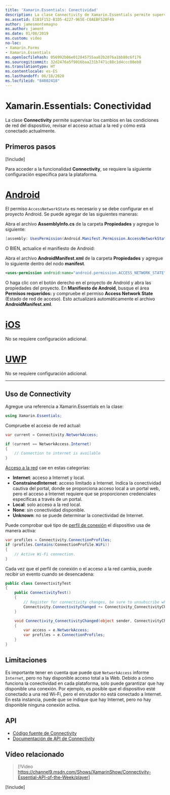 ```yaml
---
title: 'Xamarin.Essentials: Conectividad'
description: La clase Connectivity de Xamarin.Essentials permite supervisar los cambios en las condiciones de red del dispositivo, comprobar el acceso actual a la red y cómo está conectado actualmente.
ms.assetid: E1B1F152-B1D5-4227-965E-C0AEBF528F49
author: jamesmontemagno
ms.author: jamont
ms.date: 01/08/2019
ms.custom: video
no-loc:
- Xamarin.Forms
- Xamarin.Essentials
ms.openlocfilehash: 056992b06e012845755aa02b2076a1bb80c6f176
ms.sourcegitcommit: 32d2476a5f9016baa231b7471c88c1d4ccc08eb8
ms.translationtype: HT
ms.contentlocale: es-ES
ms.lasthandoff: 06/18/2020
ms.locfileid: "84802418"
---
```

# <a name="xamarinessentials-connectivity"></a>Xamarin.Essentials: Conectividad

La clase **Connectivity** permite supervisar los cambios en las condiciones de red del dispositivo, revisar el acceso actual a la red y cómo está conectado actualmente.

## <a name="get-started"></a>Primeros pasos

[!include[](~/essentials/includes/get-started.md)]

Para acceder a la funcionalidad **Connectivity**, se requiere la siguiente configuración específica para la plataforma.

# <a name="android"></a>[Android](#tab/android)

El permiso `AccessNetworkState` es necesario y se debe configurar en el proyecto Android. Se puede agregar de las siguientes maneras:

Abra el archivo **AssemblyInfo.cs** de la carpeta **Propiedades** y agregue lo siguiente:

```csharp
[assembly: UsesPermission(Android.Manifest.Permission.AccessNetworkState)]
```

O BIEN, actualice el manifiesto de Android:

Abra el archivo **AndroidManifest.xml** de la carpeta **Propiedades** y agregue lo siguiente dentro del nodo **manifest**.

```xml
<uses-permission android:name="android.permission.ACCESS_NETWORK_STATE" />
```

O haga clic con el botón derecho en el proyecto de Android y abra las propiedades del proyecto. En **Manifiesto de Android**, busque el área **Permisos requeridos:** y compruebe el permiso **Access Network State** (Estado de red de acceso). Esto actualizará automáticamente el archivo **AndroidManifest.xml**.

# <a name="ios"></a>[iOS](#tab/ios)

No se requiere configuración adicional.

# <a name="uwp"></a>[UWP](#tab/uwp)

No se requiere configuración adicional.

-----

## <a name="using-connectivity"></a>Uso de Connectivity

Agregue una referencia a Xamarin.Essentials en la clase:

```csharp
using Xamarin.Essentials;
```

Compruebe el acceso de red actual:

```csharp
var current = Connectivity.NetworkAccess;

if (current == NetworkAccess.Internet)
{
    // Connection to internet is available
}
```

[Acceso a la red](xref:Xamarin.Essentials.NetworkAccess) cae en estas categorías:

* **Internet**: acceso a Internet y local.
* **ConstrainedInternet**: acceso limitado a Internet. Indica la conectividad cautiva del portal, donde se proporciona acceso local a un portal web, pero el acceso a Internet requiere que se proporcionen credenciales específicas a través de un portal.
* **Local**: solo acceso a la red local.
* **None**: sin conectividad disponible.
* **Unknown**: no se puede determinar la conectividad de Internet.

Puede comprobar qué tipo de [perfil de conexión](xref:Xamarin.Essentials.ConnectionProfile) el dispositivo usa de manera activa:

```csharp
var profiles = Connectivity.ConnectionProfiles;
if (profiles.Contains(ConnectionProfile.WiFi))
{
    // Active Wi-Fi connection.
}
```

Cada vez que el perfil de conexión o el acceso a la red cambia, puede recibir un evento cuando se desencadena:

```csharp
public class ConnectivityTest
{
    public ConnectivityTest()
    {
        // Register for connectivity changes, be sure to unsubscribe when finished
        Connectivity.ConnectivityChanged += Connectivity_ConnectivityChanged;
    }

    void Connectivity_ConnectivityChanged(object sender, ConnectivityChangedEventArgs e)
    {
        var access = e.NetworkAccess;
        var profiles = e.ConnectionProfiles;
    }
}
```

## <a name="limitations"></a>Limitaciones

Es importante tener en cuenta que puede que `NetworkAccess` informe `Internet`, pero no hay disponible acceso total a la Web. Debido a cómo funciona la conectividad en cada plataforma, solo puede garantizar que hay disponible una conexión. Por ejemplo, es posible que el dispositivo esté conectado a una red Wi-Fi, pero el enrutador no está conectado a Internet. En esta instancia, puede que se indique que hay Internet, pero no hay disponible ninguna conexión activa.

## <a name="api"></a>API

* [Código fuente de Connectivity](https://github.com/xamarin/Essentials/tree/main/Xamarin.Essentials/Connectivity)
* [Documentación de API de Connectivity](xref:Xamarin.Essentials.Connectivity)

## <a name="related-video"></a>Vídeo relacionado

> [!Video https://channel9.msdn.com/Shows/XamarinShow/Connectivity-Essential-API-of-the-Week/player]

[!include[](~/essentials/includes/xamarin-show-essentials.md)]
